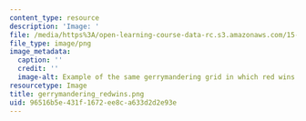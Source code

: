 ```yaml
---
content_type: resource
description: 'Image: '
file: /media/https%3A/open-learning-course-data-rc.s3.amazonaws.com/15-071-the-analytics-edge-spring-2017/96516b5e431f1672ee8ca633d2d2e93e_gerrymandering_redwins.png
file_type: image/png
image_metadata:
  caption: ''
  credit: ''
  image-alt: Example of the same gerrymandering grid in which red wins.
resourcetype: Image
title: gerrymandering_redwins.png
uid: 96516b5e-431f-1672-ee8c-a633d2d2e93e
---
```

